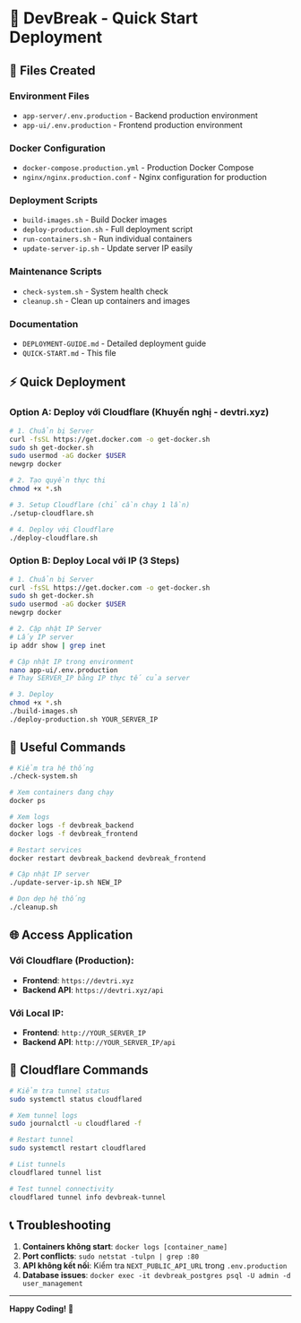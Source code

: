 # 🚀 DevBreak - Quick Start Deployment

## 📁 Files Created

### Environment Files
- `app-server/.env.production` - Backend production environment
- `app-ui/.env.production` - Frontend production environment

### Docker Configuration
- `docker-compose.production.yml` - Production Docker Compose
- `nginx/nginx.production.conf` - Nginx configuration for production

### Deployment Scripts
- `build-images.sh` - Build Docker images
- `deploy-production.sh` - Full deployment script
- `run-containers.sh` - Run individual containers
- `update-server-ip.sh` - Update server IP easily

### Maintenance Scripts
- `check-system.sh` - System health check
- `cleanup.sh` - Clean up containers and images

### Documentation
- `DEPLOYMENT-GUIDE.md` - Detailed deployment guide
- `QUICK-START.md` - This file

## ⚡ Quick Deployment

### Option A: Deploy với Cloudflare (Khuyến nghị - devtri.xyz)

```bash
# 1. Chuẩn bị Server
curl -fsSL https://get.docker.com -o get-docker.sh
sudo sh get-docker.sh
sudo usermod -aG docker $USER
newgrp docker

# 2. Tạo quyền thực thi
chmod +x *.sh

# 3. Setup Cloudflare (chỉ cần chạy 1 lần)
./setup-cloudflare.sh

# 4. Deploy với Cloudflare
./deploy-cloudflare.sh
```

### Option B: Deploy Local với IP (3 Steps)

```bash
# 1. Chuẩn bị Server
curl -fsSL https://get.docker.com -o get-docker.sh
sudo sh get-docker.sh
sudo usermod -aG docker $USER
newgrp docker

# 2. Cập nhật IP Server
# Lấy IP server
ip addr show | grep inet

# Cập nhật IP trong environment
nano app-ui/.env.production
# Thay SERVER_IP bằng IP thực tế của server

# 3. Deploy
chmod +x *.sh
./build-images.sh
./deploy-production.sh YOUR_SERVER_IP
```

## 🔧 Useful Commands

```bash
# Kiểm tra hệ thống
./check-system.sh

# Xem containers đang chạy
docker ps

# Xem logs
docker logs -f devbreak_backend
docker logs -f devbreak_frontend

# Restart services
docker restart devbreak_backend devbreak_frontend

# Cập nhật IP server
./update-server-ip.sh NEW_IP

# Dọn dẹp hệ thống
./cleanup.sh
```

## 🌐 Access Application

### Với Cloudflare (Production):
- **Frontend**: `https://devtri.xyz`
- **Backend API**: `https://devtri.xyz/api`

### Với Local IP:
- **Frontend**: `http://YOUR_SERVER_IP`
- **Backend API**: `http://YOUR_SERVER_IP/api`

## 🔗 Cloudflare Commands

```bash
# Kiểm tra tunnel status
sudo systemctl status cloudflared

# Xem tunnel logs
sudo journalctl -u cloudflared -f

# Restart tunnel
sudo systemctl restart cloudflared

# List tunnels
cloudflared tunnel list

# Test tunnel connectivity
cloudflared tunnel info devbreak-tunnel
```

## 📞 Troubleshooting

1. **Containers không start**: `docker logs [container_name]`
2. **Port conflicts**: `sudo netstat -tulpn | grep :80`
3. **API không kết nối**: Kiểm tra `NEXT_PUBLIC_API_URL` trong `.env.production`
4. **Database issues**: `docker exec -it devbreak_postgres psql -U admin -d user_management`

---

**Happy Coding! 🎉**
